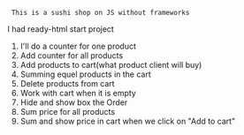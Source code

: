      This is a sushi shop on JS without frameworks

I had ready-html start project

1. I'll do a counter for one product
2. Add counter for all products
3. Add products to cart(what product client will buy)
4. Summing equel products in the cart
5. Delete products from cart
6. Work with cart when it is empty
7. Hide and show box the Order
8. Sum price for all products
9. Sum and show price in cart when we click on "Add to cart"
